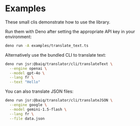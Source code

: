 # Examples

These small clis demonstrate how to use the library.

Run them with Deno after setting the appropriate API key in your environment:

```sh
deno run -A examples/translate_text.ts
```

Alternatively use the bundled CLI to translate text:

```sh
deno run jsr:@baiq/translator/cli/translateText \
  --engine openai \
  --model gpt-4o \
  --lang fr \
  --text "Hello"
```

You can also translate JSON files:

```sh
deno run jsr:@baiq/translator/cli/translateJSON \
  --engine google \
  --model gemini-1.5-flash \
  --lang fr \
  --file data.json
```
